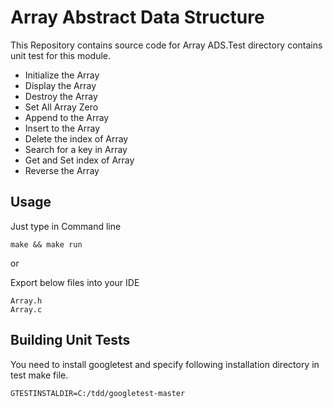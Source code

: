 # Array Abstract Data Structure
  This Repository contains source code for Array ADS.Test directory contains unit test for this module.
* Initialize the Array
* Display the Array
* Destroy the Array
* Set All Array Zero
* Append to the Array
* Insert to the Array
* Delete the index of Array
* Search for a key in Array
* Get and Set index of Array
* Reverse the Array

## Usage
Just type in Command line 

    make && make run
or 

Export below files into your IDE
    
    Array.h
    Array.c

## Building Unit Tests
You need to install googletest and specify following installation directory in test make file.
 
    GTESTINSTALDIR=C:/tdd/googletest-master

